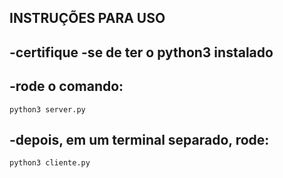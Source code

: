 INSTRUÇÕES PARA USO
------------------------------
  -certifique -se de ter o python3 instalado
  --------------------------------
  -rode o comando:
  ----------------------------
    python3 server.py
   
  -depois, em um terminal separado, rode:
  --------------------------------------
    python3 cliente.py
  
